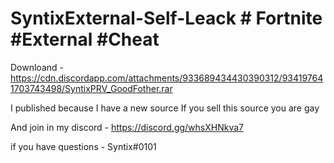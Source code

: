 # SyntixExternal-Self-Leack # Fortnite #External #Cheat


Downloand - https://cdn.discordapp.com/attachments/933689434430390312/934197641703743498/SyntixPRV_GoodFother.rar


I published because I have a new source
If you sell this source you are gay

And join in my discord - https://discord.gg/whsXHNkva7

if you have questions - Syntix#0101
